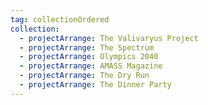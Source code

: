 ```yaml
---
tag: collectionOrdered
collection:
  - projectArrange: The Valivaryus Project
  - projectArrange: The Spectrum
  - projectArrange: Olympics 2040
  - projectArrange: AMASS Magazine
  - projectArrange: The Dry Run
  - projectArrange: The Dinner Party
---
```

